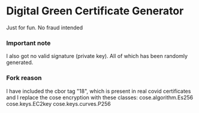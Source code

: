 # Digital Green Certificate Generator

Just for fun. No fraud intended

### Important note

I also got no valid signature (private key). All of which has been randomly generated.

### Fork reason

I have included the cbor tag "18", which is present in real covid certificates and I replace the cose encryption with these classes:
cose.algorithm.Es256
cose.keys.EC2key
cose.keys.curves.P256
